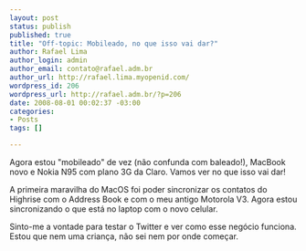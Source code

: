 ```yaml
--- 
layout: post
status: publish
published: true
title: "Off-topic: Mobileado, no que isso vai dar?"
author: Rafael Lima
author_login: admin
author_email: contato@rafael.adm.br
author_url: http://rafael.lima.myopenid.com/
wordpress_id: 206
wordpress_url: http://rafael.adm.br/?p=206
date: 2008-08-01 00:02:37 -03:00
categories: 
- Posts
tags: []

---
```

Agora estou "mobileado" de vez (n&atilde;o confunda com baleado!), MacBook novo e Nokia N95 com plano 3G da Claro. Vamos ver no que isso vai dar!

A primeira maravilha do MacOS foi poder sincronizar os contatos do Highrise com o Address Book e com o meu antigo Motorola V3. Agora estou sincronizando o que est&aacute; no laptop com o novo celular.

Sinto-me a vontade para testar o Twitter e ver como esse neg&oacute;cio funciona. Estou que nem uma crian&ccedil;a, n&atilde;o sei nem por onde come&ccedil;ar.
